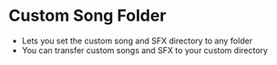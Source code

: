 # Custom Song Folder
* Lets you set the custom song and SFX directory to any folder
* You can transfer custom songs and SFX to your custom directory